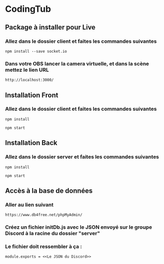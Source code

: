 # CodingTub
## Package à installer pour Live

### Allez dans le dossier client et faites les commandes suivantes
```
npm install --save socket.io
````

### Dans votre OBS lancer la camera virtuelle, et dans la scène mettez le lien URL 
````
http://localhost:3000/
`````

## Installation Front 
### Allez dans le dossier client et faites les commandes suivantes

```
npm install

npm start
```

## Installation Back
### Allez dans le dossier server et faites les commandes suivantes

```
npm install

npm start
```

## Accès à la base de données
### Aller au lien suivant
```
https://www.db4free.net/phpMyAdmin/
```

### Créez un fichier initDb.js avec le JSON envoyé sur le groupe Discord à la racine du dossier "server"
### Le fichier doit ressembler à ça :
```
module.exports = <<Le JSON du Discord>>
```
